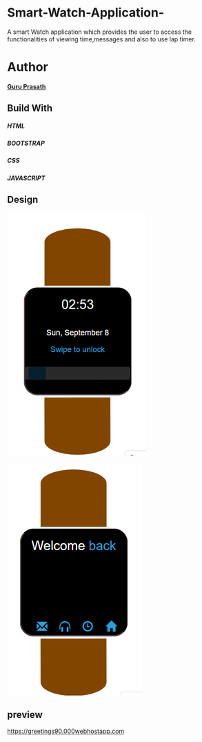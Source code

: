 # Smart-Watch-Application-
 A smart Watch application which provides the user to access the functionalities of viewing time,messages and also to use lap timer.
 
# Author
#### <a href="https://github.com/guruk05">Guru Prasath</a>
 
 
## Build With

  ##### HTML
  ##### BOOTSTRAP
  ##### CSS 
  ##### JAVASCRIPT
  
## Design

  ![smart watch.PNG](smartwatchdesign.PNG)
  
  ![smart watch.PNG](smartwatchdesign1.PNG)
  
## preview 
 
https://greetings90.000webhostapp.com
    
